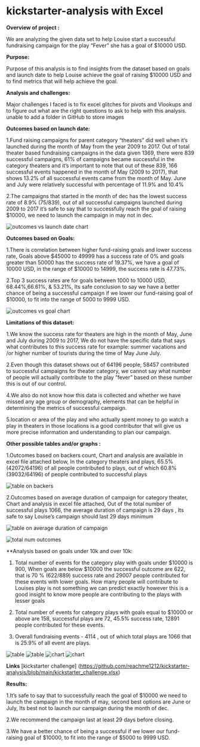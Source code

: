 # kickstarter-analysis with Excel

**Overview of project :**

We are analyzing the given data set to help Louise start a successful fundraising campaign for the play “Fever” she has a goal of $10000 USD.

**Purpose:**

Purpose of this analysis is to find insights from the dataset based on goals and launch date to help Louise achieve the goal of raising $10000 USD and to find metrics that will help achieve the goal.

**Analysis  and challenges:**

Major challenges I faced is to fix excel glitches for pivots and Vlookups and to figure out what are the right questions to ask to help with this analysis. unable to add a folder in GitHub to store images


**Outcomes based on launch date:**

1.Fund raising campaigns for parent category “theaters” did well when it’s launched during the month of May from the year 2009 to 2017. Out of total theater based fundraising campaigns in the data given 1369, there were 839 successful campaigns, 61% of campaigns became successful in the category theaters and it’s important to note that out of these 839, 166 successful events happened in the month of May (2009 to 2017), that shows 13.2% of all successful events came from the month of May. June and July were relatively successful with percentage of 11.9% and 10.4%

2.The campaigns that started in the month of dec has the lowest success rate of 8.9% (75/839), out of all successful campaigns launched during 2009 to 2017 it’s safe to say that to successfully reach the goal of raising $10000, we need to launch the campaign in may not in dec.


![outcomes vs launch date chart](Theater_outcome_vs_launch.PNG)

**Outcomes based on Goals:**

1.There is correlation between higher fund-raising goals and lower success rate, Goals above $45000 to 49999 has a success rate of 0% and goals greater than 50000 has the success rate of 19.37%, we have a goal of 10000 USD, in the range of $10000 to 14999, the success rate is 47.73%.

2.Top 3 success rates are for goals between 1000 to 10000 USD, 68.44%,66.61%, & 53.21%, Its safe conclusion to say we have a better chance of being a successful campaign if we lower our fund-raising goal of $10000, to fit into the range of 5000 to 9999 USD.


![outcomes vs goal chart](outcomes_vs_goal.PNG)


**Limitations of this dataset:**

1.We know the success rate for theaters are high in the month of May, June and July during 2009 to 2017, We do not have the specific data that says what contributes to this success rate for example: summer vacations and /or higher number of tourists during the time of May June July.

2.Even though this dataset shows out of 64196 people, 58457 contributed to successful campaigns for theater category, we cannot say what number of people will actually contribute to the play “fever” based on these number this is out of our control.

4.We also do not know how this data is collected and whether we have missed any age group or demography, elements that can be helpful in determining the metrics of successful campaign.

5.location or area of the play and who actually spent money to go watch a play in theaters in those locations is a good contributor that will give us more precise information and understanding to plan our campaign.


**Other possible tables and/or graphs :**

1.Outcomes based on backers count, Chart and analysis are available in excel file attached below, In the category theaters and plays, 65.5% (42072/64196) of all people contributed to plays, out of which 60.8% (39032/64196) of people contributed to successful plays 

![table on backers](table_backers.PNG)

2.Outcomes based on average duration of campaign for category theater, Chart and analysis in excel file attached, Out of the total number of successful plays 1066, the average duration of campaign is 29 days , Its safe to say Louise’s campaign should last 29 days minimum

![table on average duration of campaign](table_avg_days.PNG)


![total num outcomes](table_avg_days2.PNG)

**Analysis based on goals under 10k and over 10k:

1.	Total number of events for the category play with goals under $10000 is 900, When goals are below $10000 the successful outcome are 622, that is 70 % (622/889) success rate     and 29007 people contributed for these events with lower goals. How many people will contribute to Louises play is not something we can predict exactly however this is a         good insight to know more people are contributing to the plays with lesser goals 

2.	Total number of events for category plays with goals equal to $10000 or above are 158, successful plays are 72, 45.5% success rate, 12891 people contributed for these events.

3.	Overall fundraising events - 4114 , out of which total plays are 1066 that is 25.9% of all event are plays. 

![table](goalsbelow10k.PNG)
![table](goalsover10k.PNG)
![chart](goalbelow10kchart.PNG)
![chart](goalover10kchart.PNG)


**Links** [kickstarter challenge] (https://github.com/reachme1212/kickstarter-analysis/blob/main/kickstarter_challenge.xlsx)


**Results:**

1.It’s safe to say that to successfully reach the goal of $10000 we need to launch the campaign in the month of may, second best options are June or July, Its best not to launch our campaign during the month of dec.

2.We recommend the campaign last at least 29 days before closing.

3.We have a better chance of being a successful if we lower our fund-raising goal of $10000, to fit into the range of $5000 to 9999 USD.






